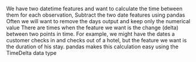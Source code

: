 We have two datetime features and want to calculate the time between them for each observation, Subtract the two date features using pandas Often we will want to remove the days output and keep only the numerical value
There are times when the feature we want is the change (delta) between two points in time. For
example, we might have the dates a customer checks in and checks out of a hotel, but the feature we
want is the duration of his stay. pandas makes this calculation easy using the TimeDelta data type
